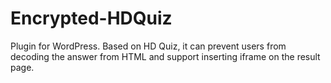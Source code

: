 # Encrypted-HDQuiz
Plugin for WordPress. Based on HD Quiz, it can prevent users from decoding the answer from HTML and support inserting iframe on the result page.
